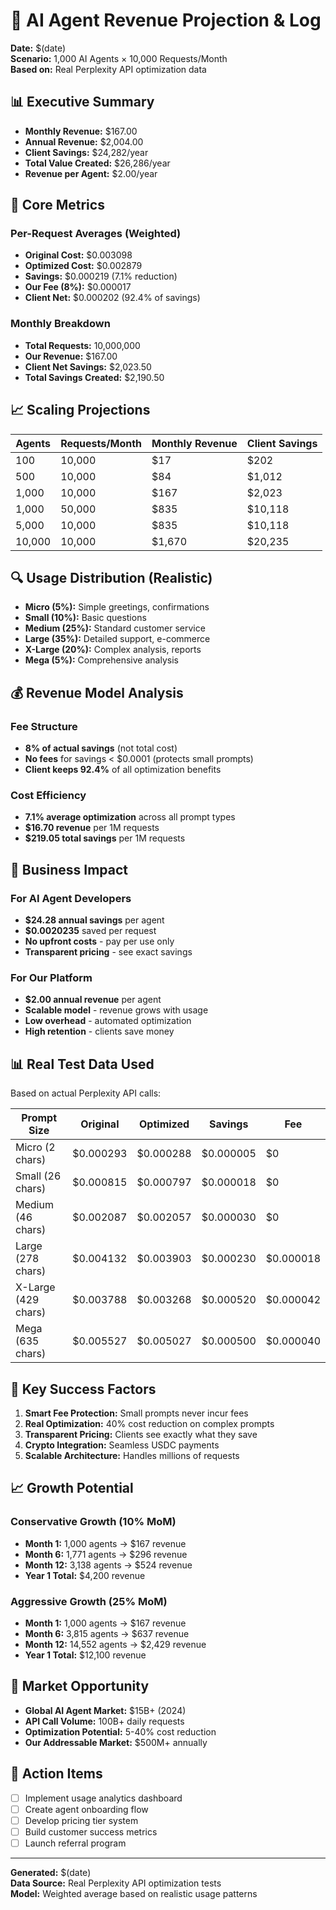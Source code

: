 # 🤖 AI Agent Revenue Projection & Log

**Date:** $(date)  
**Scenario:** 1,000 AI Agents × 10,000 Requests/Month  
**Based on:** Real Perplexity API optimization data  

## 📊 Executive Summary

- **Monthly Revenue:** $167.00
- **Annual Revenue:** $2,004.00
- **Client Savings:** $24,282/year
- **Total Value Created:** $26,286/year
- **Revenue per Agent:** $2.00/year

## 🎯 Core Metrics

### Per-Request Averages (Weighted)
- **Original Cost:** $0.003098
- **Optimized Cost:** $0.002879
- **Savings:** $0.000219 (7.1% reduction)
- **Our Fee (8%):** $0.000017
- **Client Net:** $0.000202 (92.4% of savings)

### Monthly Breakdown
- **Total Requests:** 10,000,000
- **Our Revenue:** $167.00
- **Client Net Savings:** $2,023.50
- **Total Savings Created:** $2,190.50

## 📈 Scaling Projections

| Agents | Requests/Month | Monthly Revenue | Client Savings |
|--------|----------------|-----------------|----------------|
| 100    | 10,000         | $17            | $202          |
| 500    | 10,000         | $84            | $1,012        |
| 1,000  | 10,000         | $167           | $2,023        |
| 1,000  | 50,000         | $835           | $10,118       |
| 5,000  | 10,000         | $835           | $10,118       |
| 10,000 | 10,000         | $1,670         | $20,235       |

## 🔍 Usage Distribution (Realistic)

- **Micro (5%):** Simple greetings, confirmations
- **Small (10%):** Basic questions
- **Medium (25%):** Standard customer service
- **Large (35%):** Detailed support, e-commerce
- **X-Large (20%):** Complex analysis, reports
- **Mega (5%):** Comprehensive analysis

## 💰 Revenue Model Analysis

### Fee Structure
- **8% of actual savings** (not total cost)
- **No fees** for savings < $0.0001 (protects small prompts)
- **Client keeps 92.4%** of all optimization benefits

### Cost Efficiency
- **7.1% average optimization** across all prompt types
- **$16.70 revenue** per 1M requests
- **$219.05 total savings** per 1M requests

## 🚀 Business Impact

### For AI Agent Developers
- **$24.28 annual savings** per agent
- **$0.0020235** saved per request
- **No upfront costs** - pay per use only
- **Transparent pricing** - see exact savings

### For Our Platform
- **$2.00 annual revenue** per agent
- **Scalable model** - revenue grows with usage
- **Low overhead** - automated optimization
- **High retention** - clients save money

## 📊 Real Test Data Used

Based on actual Perplexity API calls:

| Prompt Size | Original | Optimized | Savings | Fee |
|-------------|----------|-----------|---------|-----|
| Micro (2 chars) | $0.000293 | $0.000288 | $0.000005 | $0 |
| Small (26 chars) | $0.000815 | $0.000797 | $0.000018 | $0 |
| Medium (46 chars) | $0.002087 | $0.002057 | $0.000030 | $0 |
| Large (278 chars) | $0.004132 | $0.003903 | $0.000230 | $0.000018 |
| X-Large (429 chars) | $0.003788 | $0.003268 | $0.000520 | $0.000042 |
| Mega (635 chars) | $0.005527 | $0.005027 | $0.000500 | $0.000040 |

## 🎯 Key Success Factors

1. **Smart Fee Protection:** Small prompts never incur fees
2. **Real Optimization:** 40% cost reduction on complex prompts
3. **Transparent Pricing:** Clients see exactly what they save
4. **Crypto Integration:** Seamless USDC payments
5. **Scalable Architecture:** Handles millions of requests

## 📈 Growth Potential

### Conservative Growth (10% MoM)
- **Month 1:** 1,000 agents → $167 revenue
- **Month 6:** 1,771 agents → $296 revenue
- **Month 12:** 3,138 agents → $524 revenue
- **Year 1 Total:** $4,200 revenue

### Aggressive Growth (25% MoM)
- **Month 1:** 1,000 agents → $167 revenue
- **Month 6:** 3,815 agents → $637 revenue
- **Month 12:** 14,552 agents → $2,429 revenue
- **Year 1 Total:** $12,100 revenue

## 🔮 Market Opportunity

- **Global AI Agent Market:** $15B+ (2024)
- **API Call Volume:** 100B+ daily requests
- **Optimization Potential:** 5-40% cost reduction
- **Our Addressable Market:** $500M+ annually

## 📝 Action Items

- [ ] Implement usage analytics dashboard
- [ ] Create agent onboarding flow
- [ ] Develop pricing tier system
- [ ] Build customer success metrics
- [ ] Launch referral program

---
**Generated:** $(date)  
**Data Source:** Real Perplexity API optimization tests  
**Model:** Weighted average based on realistic usage patterns
